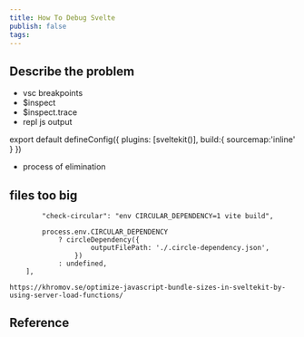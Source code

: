 ```yaml
---
title: How To Debug Svelte
publish: false
tags:
---
```


## Describe the problem

- vsc breakpoints
- $inspect
- $inspect.trace
- repl js output

export default defineConfig({
plugins: [sveltekit()],
build:{
sourcemap:'inline'
}
})

- process of elimination

## files too big

```
    	"check-circular": "env CIRCULAR_DEPENDENCY=1 vite build",
```

```
    	process.env.CIRCULAR_DEPENDENCY
    		? circleDependency({
    				outputFilePath: './.circle-dependency.json',
    			})
    		: undefined,
    ],

https://khromov.se/optimize-javascript-bundle-sizes-in-sveltekit-by-using-server-load-functions/
```

## Reference
